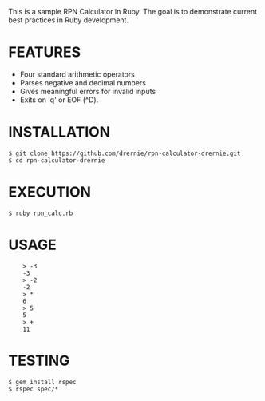 This is a sample RPN Calculator in Ruby.  The goal is to demonstrate current best practices in Ruby development.

# FEATURES
- Four standard arithmetic operators
- Parses negative and decimal numbers
- Gives meaningful errors for invalid inputs
- Exits on 'q' or EOF (^D).


# INSTALLATION
```
$ git clone https://github.com/drernie/rpn-calculator-drernie.git
$ cd rpn-calculator-drernie
```
# EXECUTION
```
$ ruby rpn_calc.rb
```
# USAGE
```
    > -3
    -3
    > -2
    -2
    > *
    6
    > 5
    5
    > +
    11
```

# TESTING
```
$ gem install rspec
$ rspec spec/*
```
